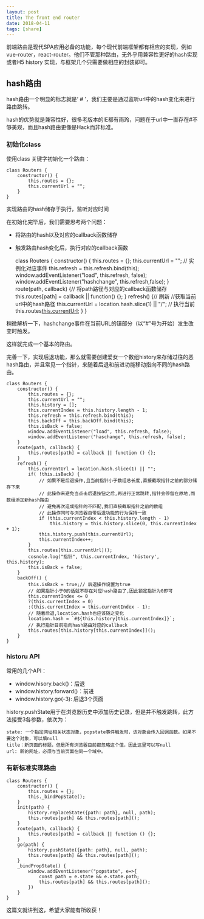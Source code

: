 ```yaml
---
layout: post
title: The front end router
date: 2018-04-11
tags: [share]
---
```


前端路由是现代SPA应用必备的功能，每个现代前端框架都有相应的实现，例如vue-router，react-router。他们不管那种路由，无外乎用兼容性更好的hash实现或者H5 history 实现，与框架几个只需要做相应的封装即可。

## hash路由

hash路由一个明显的标志就是‘ # ’，我们主要是通过监听url中的hash变化来进行路由跳转。

hash的优势就是兼容性好，很多老版本的IE都有雨玲，问题在于url中一直存在#不够美观，而且hash路由更像是Hack而非标准。

### 初始化class

使用class 关键字初始化一个路由： 

    class Routers {
        constructor() {
            this.routes = {};
            this.currentUrl = "";
        }
    }

实现路由的hash储存于执行，监听对应时间

在初始化完毕后，我们需要思考两个问题：

- 将路由的hash以及对应的callback函数储存
- 触发路由hash变化后，执行对应的callback函数

    class Routers {
        constructor() {
            this.routes = {};
            this.currentUrl = "";
            // 实例化对应事件
            this.refresh = this.refresh.bind(this);
            window.addEventListener("load", this.refresh, false);
            window.addEventListener("hashchange", this.refresh,false);
        }
        route(path, callback) {// 将path路径与对应的callback函数储存
            this.routes[path] = callback || function() {};
        }
        refresh() {// 刷新
        //获取当前url中的hash路径
            this.currentUrl = location.hash.slice(1) || "/";
            // 执行当前
            this.routes[this.currentUrl]();
        }
    }


稍微解析一下，hashchange事件在当前URL的锚部分（以“#”号为开始）发生改变时触发。

这样就完成一个基本的路由。

完善一下，实现后退功能，那么就需要创建爱女一个数组history来存储过往的恶hash路由，并且常见一个指针，来随着后退和前进功能移动指向不同的hash路由。

    class Routers {
        constructor() {
            this.routes = {};
            this.currentUrl = "";
            this.history = [];
            this.currentIndex = this.history.length - 1;
            this.refresh = this.refresh.bind(this);
            this.backOff = this.backOff.bind(this);
            this.isBack = false;
            window.addEventListener("load", this.refresh, false);
            window.addEventListener("haschange", this.refresh, false);
        }
        route(path, callback) {
            this.routes[path] = callback || function () {};
        }
        refresh() {
            this.currentUrl = location.hash.slice(1) || "";
            if( !this.isBack) {
                // 如果不是后退操作,且当前指针小于数组总长度,直接截取指针之前的部分储存下来
                // 此操作来避免当点击后退按钮之后,再进行正常跳转,指针会停留在原地,而数组添加新hash路由
                // 避免再次造成指针的不匹配,我们直接截取指针之前的数组
                // 此操作同时与浏览器自带后退功能的行为保持一致
                if (this.currentIndex < this.history.length - 1)
                    this.history = this.history.slice(0, this.currentIndex + 1);
                this.history.push(this.currentUrl);
                this.currentIndex++;
            }
            this.routes[this.currentUrl]();
            cosnole.log("指针", this.currentIndex, 'history', this.history);
            this.isBack = false;
        }
        backOff() {
            this.isBack = true;// 后退操作设置为true
            // 如果指针小于0的话就不存在对应hash路由了,因此锁定指针为0即可
            this.currentIndex <= 0
            ?(this.currentIndex = 0)
            :(this.currentIndex = this.currentIndex - 1);
            // 随着后退,location.hash也应该随之变化
            location.hash = `#${this.history[this.currentIndex]}`;
            // 执行指针目前指向hash路由对应的callback
            this.routes[this.history[this.currentIndex]]();
        }
    }

### historu API

常用的几个API：

- window.hisory.back()：后退
- window.history.forward()：前进
- window.history.go(-3): 后退3个页面

history.pushState用于在浏览器历史中添加历史记录，但是并不触发跳转，此方法接受3各参数，依次为：

    state: 一个指定网址相关状态对象，popstate事件触发时，该对象会传入回调函数。如果不要这个对象，可以填null
    title：新页面的标题，但是所有浏览器目前都忽略这个值，因此这里可以写null
    url: 新的网址，必须与当前页面在同一个域中。

### 有新标准实现路由

    class Routers {
        constructor() {
            this.routes = {};
            this._bindPopState();
        }
        init(path) {
            history.replaceState({path: path}, null, path);
            this.routes[path] && this.routes[path]();
        }
        route(path, callback) {
            this.routes[path] = callback || function () {};
        }
        go(path) {
            history.pushState({path: path}, null, path);
            this.routes[path] && this.routes[path]();
        }
        _bindPropState() {
            window.addEventListener("popstate", e=>{
                const path = e.state && e.state.path;
                this.routes[path] && this.routes[path]();
            })
        }
    }

这篇文就讲到这，希望大家能有所收获！